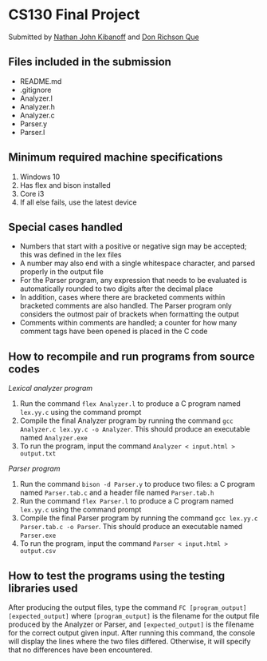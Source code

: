 # CS130 Final Project
Submitted by [Nathan John Kibanoff](http://github.com/NateKibanoff) and [Don Richson Que](http://github.com/Draqe)

## Files included in the submission 
- README.md
- .gitignore
- Analyzer.l
- Analyzer.h
- Analyzer.c
- Parser.y
- Parser.l

## Minimum required machine specifications 

1. Windows 10
2. Has flex and bison installed
3. Core i3
4. If all else fails, use the latest device

## Special cases handled
- Numbers that start with a positive or negative sign may be accepted; this was defined in the lex files
- A number may also end with a single whitespace character, and parsed properly in the output file
- For the Parser program, any expression that needs to be evaluated is automatically rounded to two digits after the decimal place
- In addition, cases where there are bracketed comments within bracketed comments are also handled. The Parser program only considers the outmost pair of brackets when formatting the output
- Comments within comments are handled; a counter for how many comment tags have been opened is placed in the C code

## How to recompile and run programs from source codes
*Lexical analyzer program*
1. Run the command ```flex Analyzer.l``` to produce a C program named ```lex.yy.c``` using the command prompt
2. Compile the final Analyzer program by running the command ```gcc Analyzer.c lex.yy.c -o Analyzer```. This should produce an executable named ```Analyzer.exe```
3. To run the program, input the command ```Analyzer < input.html > output.txt```

*Parser program*
1. Run the command ```bison -d Parser.y``` to produce two files: a C program named ```Parser.tab.c``` and a header file named ```Parser.tab.h```
2. Run the command ```flex Parser.l``` to produce a C program named ```lex.yy.c``` using the command prompt
3. Compile the final Parser program by running the command ```gcc lex.yy.c Parser.tab.c -o Parser```. This should produce an executable named ```Parser.exe```
4. To run the program, input the command ```Parser < input.html > output.csv```

## How to test the programs using the testing libraries used
After producing the output files, type the command ```FC [program_output] [expected_output]``` where ```[program_output]``` is the filename for the output file produced by the Analyzer or Parser, and ```[expected_output]``` is the filename for the correct output given input. After running this command, the console will display the lines where the two files differed. Otherwise, it will specify that no differences have been encountered.
